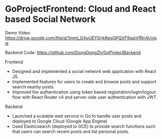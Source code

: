 # GoProjectFrontend: Cloud and React based Social Network

Demo Video: https://drive.google.com/file/d/1mmt_G4oUEYSrjkRegGPQVF9qajVfRn4I/view 

Backend Code: https://github.com/DongDongZh/GoProjectBackend

Frontend

* Designed and implemented a social network web application with React JS. 
* Implemented features for users to create and browse posts and support search nearby posts.
* Improved the authentication using token based registration/login/logout flow with React Router v4 and server-side user authentication with JWT. 

Backend
* Launched a scalable web service in Go to handle user posts and deployed to Google Cloud (Google App Engine) 
* Used Elasticsearch (deployed to GCE) to provide search functions such that users can search recent posts and list personal posts.
